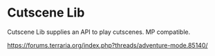 # Cutscene Lib

Cutscene Lib supplies an API to play cutscenes. MP compatible.

https://forums.terraria.org/index.php?threads/adventure-mode.85140/

